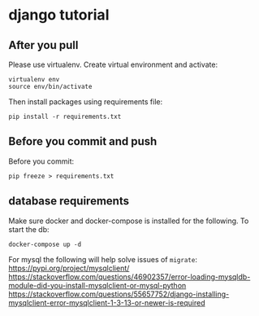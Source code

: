 # django tutorial

## After you pull
Please use virtualenv.
Create virtual environment and activate:
```
virtualenv env
source env/bin/activate
```
Then install packages using requirements file:
```
pip install -r requirements.txt
```

## Before you commit and push
Before you commit:
```
pip freeze > requirements.txt
```

## database requirements
Make sure docker and docker-compose is installed for the following.
To start the db:
```
docker-compose up -d
```

For mysql the following will help solve issues of `migrate`:
https://pypi.org/project/mysqlclient/
https://stackoverflow.com/questions/46902357/error-loading-mysqldb-module-did-you-install-mysqlclient-or-mysql-python
https://stackoverflow.com/questions/55657752/django-installing-mysqlclient-error-mysqlclient-1-3-13-or-newer-is-required
